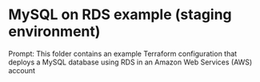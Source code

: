 # MySQL on RDS example (staging environment)

Prompt: This folder contains an example Terraform configuration that deploys a MySQL database using RDS in an Amazon Web Services (AWS) account

